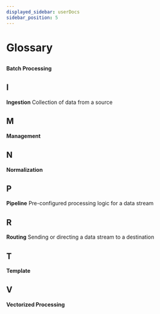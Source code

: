 ```yaml
---
displayed_sidebar: userDocs
sidebar_position: 5
---
```


# Glossary

##

**Batch Processing**

## I

**Ingestion** Collection of data from a source

## M

**Management**

## N

**Normalization**

## P

**Pipeline** Pre-configured processing logic for a data stream

## R

**Routing** Sending or directing a data stream to a destination

## T

**Template**

## V

**Vectorized Processing**
